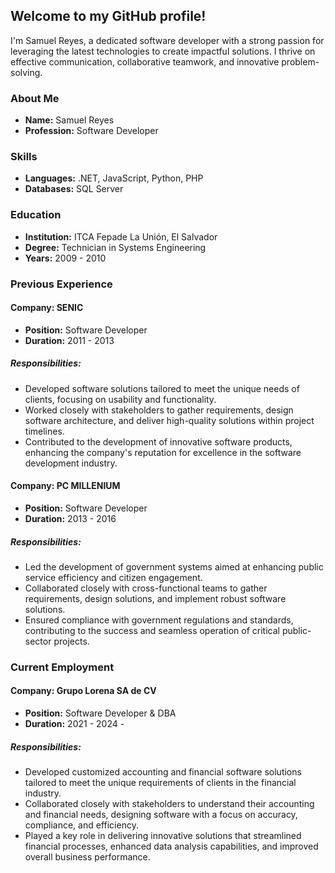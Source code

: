 ## Welcome to my GitHub profile!

I'm Samuel Reyes, a dedicated software developer with a strong passion for leveraging the latest technologies to create impactful solutions. I thrive on effective communication, collaborative teamwork, and innovative problem-solving.

### About Me
- **Name:** Samuel Reyes
- **Profession:** Software Developer

### Skills
- **Languages:** .NET, JavaScript, Python, PHP
- **Databases:** SQL Server

### Education
- **Institution:** ITCA Fepade La Unión, El Salvador
- **Degree:** Technician in Systems Engineering
- **Years:** 2009 - 2010

### Previous Experience

#### Company: SENIC
- **Position:** Software Developer
- **Duration:** 2011 - 2013

##### Responsibilities:
- Developed software solutions tailored to meet the unique needs of clients, focusing on usability and functionality.
- Worked closely with stakeholders to gather requirements, design software architecture, and deliver high-quality solutions within project timelines.
- Contributed to the development of innovative software products, enhancing the company's reputation for excellence in the software development industry.


#### Company: PC MILLENIUM
- **Position:** Software Developer
- **Duration:** 2013 - 2016

##### Responsibilities:
- Led the development of government systems aimed at enhancing public service efficiency and citizen engagement.
- Collaborated closely with cross-functional teams to gather requirements, design solutions, and implement robust software solutions.
- Ensured compliance with government regulations and standards, contributing to the success and seamless operation of critical public-sector projects.


### Current Employment

#### Company: Grupo Lorena SA de CV
- **Position:** Software Developer & DBA
- **Duration:** 2021 - 2024 -

##### Responsibilities:
- Developed customized accounting and financial software solutions tailored to meet the unique requirements of clients in the financial industry.
- Collaborated closely with stakeholders to understand their accounting and financial needs, designing software with a focus on accuracy, compliance, and efficiency.
- Played a key role in delivering innovative solutions that streamlined financial processes, enhanced data analysis capabilities, and improved overall business performance.

